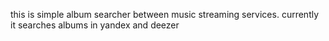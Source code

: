 this is simple album searcher between music streaming services. currently it searches albums in yandex and deezer
